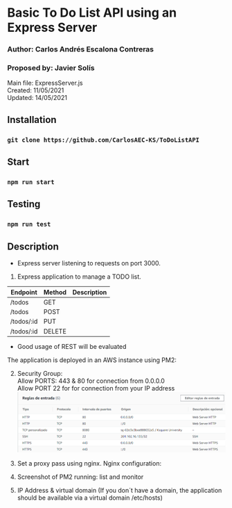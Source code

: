 # Basic To Do List API using an Express Server

### Author: Carlos Andrés Escalona Contreras 
### Proposed by: Javier Solís
Main file: ExpressServer.js  
Created: 11/05/2021  
Updated: 14/05/2021

## Installation
### `git clone https://github.com/CarlosAEC-KS/ToDoListAPI`

## Start
### `npm run start`

## Testing
### `npm run test`

## Description
* Express server listening to requests on port 3000.

1. Express application to manage a TODO list.

| Endpoint | Method | Description |
|-|-|-|
| /todos | GET |
| /todos | POST |
| /todos/:id | PUT |
| /todos/:id | DELETE |

* Good usage of REST will be evaluated

The application is deployed in an AWS instance using PM2:

2. Security Group:  
Allow PORTS: 443 & 80 for connection from 0.0.0.0  
Allow PORT 22 for for connection from your IP address  
![Security Group](./config/SecurityGroup.png)  

3. Set a proxy pass using nginx. Nginx configuration:

4. Screenshot of PM2 running:
list and monitor

5. IP Address & virtual domain (If you don´t have a domain, the application should be available via a virtual domain /etc/hosts)